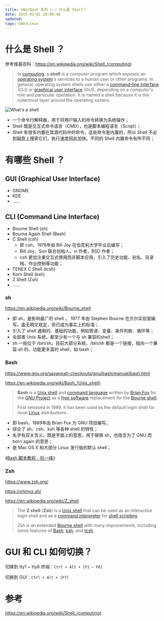 ```yaml
---
title: GNU/Bash 系列（一）什么是 Shell？
date: 2015-03-01 20:09:48
updated:
tags: GNU/Linux
---
```


# 什么是 Shell ？

参考维基百科：https://en.wikipedia.org/wiki/Shell_(computing)

> In [computing](https://en.wikipedia.org/wiki/Computing), a **shell** is a computer program which exposes an [operating system](https://en.wikipedia.org/wiki/Operating_system)'s services to a human user or other programs. In general, operating system shells use either a [command-line interface](https://en.wikipedia.org/wiki/Command-line_interface) (CLI) or [graphical user interface](https://en.wikipedia.org/wiki/Graphical_user_interface) (GUI), depending on a computer's role and particular operation. It is named a shell because it is the outermost layer around the operating system.

![What's a shell](https://wizardzines.com/comics/shell/shell.png)

* 一个命令行解释器，用于将用户输入的命令转换为系统操作；
* Shell 既是交互式命令语言（CMD），也是脚本编程语言（Script）；
* Shell 有很多内置在其源代码中的命令。这些命令是内置的，所以 Shell 不必到磁盘上搜索它们，执行速度因此加快。不同的 Shell 内置命令有所不同；

# 有哪些 Shell ？

## GUI (Graphical User Interface)

* GNOME
* KDE
* ……

## CLI (Command Line Interface)

* Bourne Shell (sh)
* Bourne Again Shell (Bash)
* C Shell (csh)
  * 即 csh，1978年由 Bill Joy 在伯克利大学毕业后编写；
  * Bill Joy，Sun 联合创始人，vi 作者，BSD 作者；
  * csh 更加注重交互式使用而非脚本应用，引入了历史功能、别名、目录栈、作业控制等功能；
* TENEX C Shell (tcsh)
* Korn Shell (ksh)
* Z Shell (Zsh)
* ……

### sh

https://en.wikipedia.org/wiki/Bourne_shell

* 即 sh，是影响最广的 shell 。 1977 年由 Stephen Bourne 在贝尔实验室编写。虽无明文规定，但已成为事实上的标准；
* 引入了 shell 通用的、基础的功能，例如管道、变量、条件判断、循环等；
* 全部类 Unix 系统，都至少有一个与 sh 兼容的shell；
* sh 一般位于 /bin/sh。目前大部分系统，/bin/sh 都是一个链接，指向一个兼容 sh 的、功能更丰富的 shell，如 bash；

### Bash

https://www.gnu.org/savannah-checkouts/gnu/bash/manual/bash.html

https://en.wikipedia.org/wiki/Bash_(Unix_shell)

> **Bash** is a [Unix shell](https://en.wikipedia.org/wiki/Unix_shell) and [command language](https://en.wikipedia.org/wiki/Command_language) written by [Brian Fox](https://en.wikipedia.org/wiki/Brian_Fox_(computer_programmer)) for the [GNU Project](https://en.wikipedia.org/wiki/GNU_Project) as a [free software](https://en.wikipedia.org/wiki/Free_software) replacement for the [Bourne shell](https://en.wikipedia.org/wiki/Bourne_shell).
>
> First released in 1989, it has been used as the default login shell for most [Linux](https://en.wikipedia.org/wiki/Linux) distributions.



* 即 bash，1989年由 Brian Fox 为 GNU 项目编写。
* 综合了 sh、csh、ksh 等各种 shell 的特性；
* 名字有双关含义，既是字面上的意思，用于替换 sh，也隐含为了 GNU 而 born again 的意思；
* 是 Mac OS X 和大部分 Linux 发行版的默认 shell；

《[Bash 脚本教程 - 阮一峰](https://wangdoc.com/bash/)》

### Zsh

https://www.zsh.org/

https://ohmyz.sh/

https://en.wikipedia.org/wiki/Z_shell

> The **Z shell** (**Zsh**) is a [Unix shell](https://en.wikipedia.org/wiki/Unix_shell) that can be used as an interactive login shell and as a [command interpreter](https://en.wikipedia.org/wiki/Command_line_interpreter) for [shell scripting](https://en.wikipedia.org/wiki/Shell_script).
>
> Zsh is an extended [Bourne shell](https://en.wikipedia.org/wiki/Bourne_shell) with many improvements, including some features of [Bash](https://en.wikipedia.org/wiki/Bash_(Unix_shell)), [ksh](https://en.wikipedia.org/wiki/KornShell), and [tcsh](https://en.wikipedia.org/wiki/Tcsh).

# GUI 和 CLI 如何切换？

切换到 tty1 ~ tty6 终端：`Ctrl + Alt + [F1 ~ F6]`

切换到 GUI：`Ctrl + Alt + [F7]`

# 参考

https://en.wikipedia.org/wiki/Shell_(computing)
